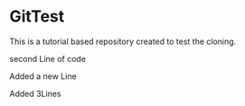 # GitTest

This is a tutorial based repository created to test the cloning.

second Line of code

Added a new Line

Added 3Lines
